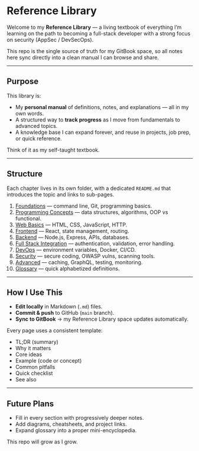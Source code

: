 # Reference Library

Welcome to my **Reference Library** — a living textbook of everything I’m learning on the path to becoming a full-stack developer with a strong focus on security (AppSec / DevSecOps).  

This repo is the single source of truth for my GitBook space, so all notes here sync directly into a clean manual I can browse and share.  

---

## Purpose
This library is:
- My **personal manual** of definitions, notes, and explanations — all in my own words.  
- A structured way to **track progress** as I move from fundamentals to advanced topics.  
- A knowledge base I can expand forever, and reuse in projects, job prep, or quick reference.  

Think of it as my self-taught textbook.

---

## Structure
Each chapter lives in its own folder, with a dedicated `README.md` that introduces the topic and links to sub-pages.

1. [Foundations](01-foundations/README.md) — command line, Git, programming basics.  
2. [Programming Concepts](02-programming-concepts/README.md) — data structures, algorithms, OOP vs functional.  
3. [Web Basics](03-web-basics/README.md) — HTML, CSS, JavaScript, HTTP.  
4. [Frontend](04-frontend/README.md) — React, state management, routing.  
5. [Backend](05-backend/README.md) — Node.js, Express, APIs, databases.  
6. [Full Stack Integration](06-fullstack/README.md) — authentication, validation, error handling.  
7. [DevOps](07-devops/README.md) — environment variables, Docker, CI/CD.  
8. [Security](08-security/README.md) — secure coding, OWASP vulns, scanning tools.  
9. [Advanced](09-advanced/README.md) — caching, GraphQL, testing, monitoring.  
10. [Glossary](glossary/README.md) — quick alphabetized definitions.

---

## How I Use This
- **Edit locally** in Markdown (`.md`) files.  
- **Commit & push** to GitHub (`main` branch).  
- **Sync to GitBook** → my Reference Library space updates automatically.  

Every page uses a consistent template:
- TL;DR (summary)  
- Why it matters  
- Core ideas  
- Example (code or concept)  
- Common pitfalls  
- Quick checklist  
- See also  

---

## Future Plans
- Fill in every section with progressively deeper notes.  
- Add diagrams, cheatsheets, and project links.  
- Expand glossary into a proper mini-encyclopedia.  

This repo will grow as I grow.
